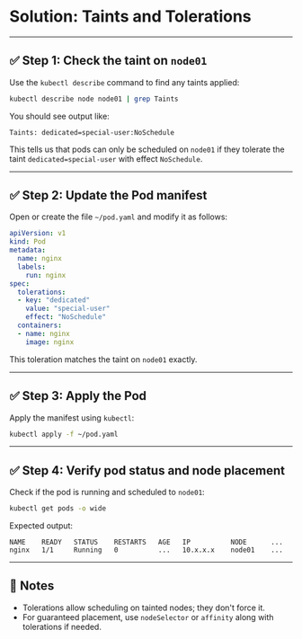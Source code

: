 # Solution: Taints and Tolerations

---

## ✅ Step 1: Check the taint on `node01`

Use the `kubectl describe` command to find any taints applied:

```bash
kubectl describe node node01 | grep Taints
````

You should see output like:

```
Taints: dedicated=special-user:NoSchedule
```

This tells us that pods can only be scheduled on `node01` if they tolerate the taint `dedicated=special-user` with effect `NoSchedule`.

---

## ✅ Step 2: Update the Pod manifest

Open or create the file `~/pod.yaml` and modify it as follows:

```yaml
apiVersion: v1
kind: Pod
metadata:
  name: nginx
  labels:
    run: nginx
spec:
  tolerations:
  - key: "dedicated"
    value: "special-user"
    effect: "NoSchedule"
  containers:
  - name: nginx
    image: nginx
```

This toleration matches the taint on `node01` exactly.

---

## ✅ Step 3: Apply the Pod

Apply the manifest using `kubectl`:

```bash
kubectl apply -f ~/pod.yaml
```

---

## ✅ Step 4: Verify pod status and node placement

Check if the pod is running and scheduled to `node01`:

```bash
kubectl get pods -o wide
```

Expected output:

```
NAME    READY   STATUS    RESTARTS   AGE   IP          NODE      ...
nginx   1/1     Running   0          ...   10.x.x.x    node01    ...
```

---

## 🧠 Notes

* Tolerations allow scheduling on tainted nodes; they don't force it.
* For guaranteed placement, use `nodeSelector` or `affinity` along with tolerations if needed.
